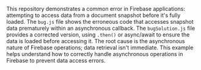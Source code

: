 This repository demonstrates a common error in Firebase applications: attempting to access data from a document snapshot before it's fully loaded. The `bug.js` file shows the erroneous code that accesses snapshot data prematurely within an asynchronous callback. The `bugSolution.js` file provides a corrected version, using `.then()` or async/await to ensure the data is loaded before accessing it. The root cause is the asynchronous nature of Firebase operations; data retrieval isn't immediate. This example helps understand how to correctly handle asynchronous operations in Firebase to prevent data access errors.